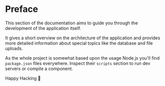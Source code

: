 # Preface

This section of the documentation aims to guide you through the development of the application itself.

It gives a short overview on the architecture of the application and provides more detailed information
about special topics like the database and file uploads.

As the whole project is somewhat based upon the usage Node.js you'll find `package.json` files everywhere.
Inspect their `scripts` section to run dev servers or compile a component.

Happy Hacking 🧪
